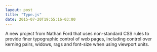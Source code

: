 ```yaml
---
layout: post
title: "Type.js"
date: 2015-07-20T19:55:16-03:00
---
```

A new project from Nathan Ford that uses non-standard CSS rules to provide finer typographic control of web pages, including control over kerning pairs, widows, rags and font-size when using viewport units.

